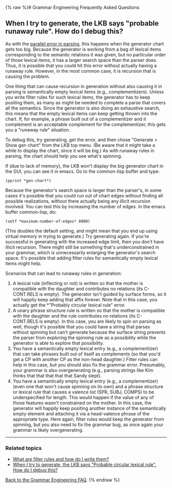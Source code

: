 {% raw %}# Grammar Engineering Frequently Asked Questions

## When I try to generate, the LKB says "probable runaway rule". How do I debug this?

As with the [parallel error in parsing](https://delph-in.github.io/docs/matrix/GeFaqRunawayRule1), this happens
when the generator chart gets too big. Because the generator is working
from a bag of lexical items corresponding to the semantic relations it
was given, but no particular order of those lexical items, it has a
larger search space than the parser does. Thus, it is possible that you
could hit this error without actually having a runaway rule. However, in
the most common case, it is recursion that is causing the problem.

One thing that can cause recursion in generation without also causing it
in parsing is semantically empty lexical items (e.g., complementizers).
Unless you write filter rules for such lexical items, the generator has
to keep positing them, as many as might be needed to complete a parse
that covers all the semantics. Since the generator is also doing an
exhaustive search, this means that the empty lexical items can keep
getting thrown into the chart. If, for example, a phrase built out of a
complementizer and it complement is an acceptable complement for the
complementizer, this gets you a "runaway rule" situation.

To debug this, try generating, get the error, and then chose "Generate
&gt; Show gen chart" from the LKB top menu. (Be aware that it might take
a while to display the chart, since it will be big.) As with runaway
rules in parsing, the chart should help you see what's spinning.

If (due to lack of memory), the LKB won't display the big generator
chart in the GUI, you can see it in emacs. Go to the common-lisp buffer
and type:

    (pprint *gen-chart*)

Because the generator's search space is larger than the parser's, in
some cases it's possible that you could run out of chart edges without
finding all possible realizations, without there actually being any
illicit recursion involved. You can test this by increasing the number
of edges. In the emacs buffer common-lisp, do:

    (setf *maximum-number-of-edges* 8000)

(This doubles the default setting, and might mean that you end up using
virtual memory in trying to generate.) Try generating again. If you're
successful in generating with the increased edge limit, then you don't
have illicit recursion. There might still be something that's
underconstrained in your grammar, which is unnecessarily enlarging the
generator's search space. It's possible that adding filter rules for
semantically empty lexical items might help.

Scenarios that can lead to runaway rules in generation:

1. A lexical rule (inflecting or not) is written so that the mother is
compatible with the daughter and contributes no relations (its
C-CONT.RELS is empty). The generator isn't guided by surface forms,
so it will happily keep adding that affix forever. Note that in this
case, you actually get the \*"Probably circular lexical rule" error.
2. A unary phrase structure rule is written so that the mother is
compatible with the daughter and the rule contributes no relations
(its C-CONT.RELS is empty). In this case, you are likely to spin on
parsing as well, though it's possible that you could have a string
that parses without spinning but can't generate because the surface
string prevents the parser from exploring the spinning rule as a
possibility while the generator is able to explore that possibility.
3. You have a semantically empty lexical entry (e.g., a complementizer)
that can take phrases built out of itself as complements (so that
you'd get a CP with another CP as the non-head daughter.) Filter
rules can help in this case, but you should also fix the grammar
error. Presumably, your grammar is also overgenerating (e.g.,
parsing strings like Kim thinks that that that that that Sandy
slept).
4. You have a semantically empty lexical entry (e.g., a complementizer)
(even one that won't cause spinning on its own) and a phrase
structure or lexical rule that causes a valence list (SPR, SUBJ,
COMPS) to be underspecified for length. This would happen if the
value of any of those features wasn't constrained on the mother. In
this case, the generator will happily keep positing another instance
of the semantically empty element and attaching it via a
head-valence phrase of the appropriate type. Here again, filter
rules would keep the generator from spinning, but you also need to
fix the grammar bug, as once again your grammar is likely
overgenerating.

* * *

### Related topics

- [What are filter rules and how do I write them?](/GeFaqFilterRules)
- [When I try to generate, the LKB says "Probable circular lexical
rule". How do I debug this?](https://delph-in.github.io/docs/matrix/GeFaqCircularLexRule)

[Back to the Grammar Engineering FAQ](https://delph-in.github.io/docs/matrix/GrammarEngineeringFAQ).
<update date omitted for speed>{% endraw %}